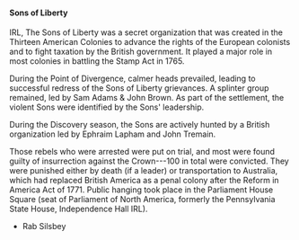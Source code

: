 #### Sons of Liberty

IRL, The Sons of Liberty was a secret organization that was created in the Thirteen American Colonies to advance the rights of the European colonists and to fight taxation by the British government. It played a major role in most colonies in battling the Stamp Act in 1765.

During the Point of Divergence, calmer heads prevailed, leading to successful redress of the Sons of Liberty grievances. A splinter group remained, led by Sam Adams & John Brown. As part of the settlement, the violent Sons were identified by the Sons' leadership.

During the Discovery season, the Sons are actively hunted by a British organization led by Ephraim Lapham and John Tremain.

Those rebels who were arrested were put on trial, and most were found guilty of insurrection against the Crown---100 in total were convicted. They were punished either by death (if a leader) or transportation to Australia, which had replaced British America as a penal colony after the Reform in America Act of 1771. Public hanging took place in the Parliament House Square (seat of Parliament of North America, formerly the Pennsylvania State House, Independence Hall IRL).

* Rab Silsbey

<!--
* Wikipedia. _[Sons of Liberty](https://en.wikipedia.org/wiki/Sons_of_Liberty)_. Ref 2019
* Wikipedia. _[Bloody Code](https://en.wikipedia.org/wiki/Bloody_Code)_. Ref 2019.
-->
